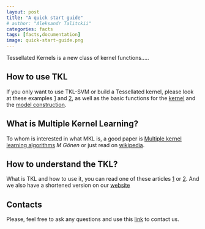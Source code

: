 ```yaml
---
layout: post
title: "A quick start guide"
# author: "Aleksandr Talitckii"
categories: facts
tags: [facts,documentation]
image: quick-start-guide.png
---
```


Tessellated Kernels is  a new class of kernel functions.....

## How to use TKL

If you only want to use TKL-SVM or build a Tessellated kernel, please look at these examples [1](https://talitsky.github.io/v1/example-regression) and [2](https://talitsky.github.io/v1/example-classification), as well as the basic functions for the [kernel](https://talitsky.github.io/v1/svm-training) and the [model construction](https://talitsky.github.io/v1/svm-training).

## What is Multiple Kernel Learning? 

To whom is interested in what MKL is, a good paper is [Multiple kernel learning algorithms](https://www.jmlr.org/papers/volume12/gonen11a/gonen11a.pdf) *M Gönen* or just read on [wikipedia](https://en.wikipedia.org/wiki/Multiple_kernel_learning).

## How to understand the TKL?

What is TKL and how to use it, you can read one of these articles [1](http://control.asu.edu/Publications/2021/Colbert_NIPS_2021.pdf) or [2](https://arxiv.org/abs/1711.05477). And we also have a shortened version on our [website](https://talitsky.github.io/v1/tkl-intro)

## Contacts 
Please, feel free to ask any questions and use this [link](https://talitsky.github.io/v1/contact) to contact us.
